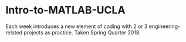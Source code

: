 # Intro-to-MATLAB-UCLA
Each week introduces a new element of coding with 2 or 3 engineering-related projects as practice. Taken Spring Quarter 2018.
